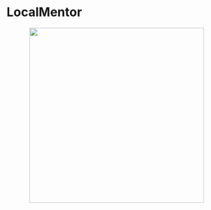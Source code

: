 # LocalMentor

<p align="center">
  <img src="https://github.com/remyxai/LocalMentor/blob/main/assets/dale_the_quail.png" height=400px>
  <br>

</p>
